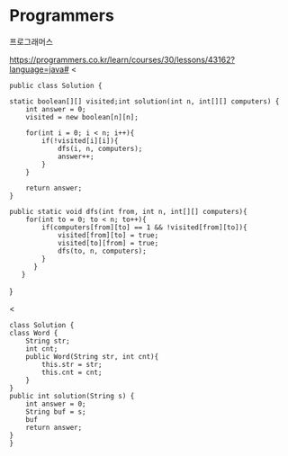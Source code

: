 # Programmers
프로그래머스

https://programmers.co.kr/learn/courses/30/lessons/43162?language=java#
<

    
    public class Solution {
    
    static boolean[][] visited;int solution(int n, int[][] computers) {
        int answer = 0;
        visited = new boolean[n][n];
        
        for(int i = 0; i < n; i++){
            if(!visited[i][i]){
                dfs(i, n, computers);
                answer++;
            }
        }
        
        return answer;
    }
    
    public static void dfs(int from, int n, int[][] computers){
        for(int to = 0; to < n; to++){
            if(computers[from][to] == 1 && !visited[from][to]){
                visited[from][to] = true;
                visited[to][from] = true;
                dfs(to, n, computers);
            }
          }
       }
   }
>


<


    class Solution {
    class Word {
        String str;
        int cnt;
        public Word(String str, int cnt){
            this.str = str;
            this.cnt = cnt;
        }
    }
    public int solution(String s) {
        int answer = 0;
        String buf = s;
        buf
        return answer;
    }
    }


>
